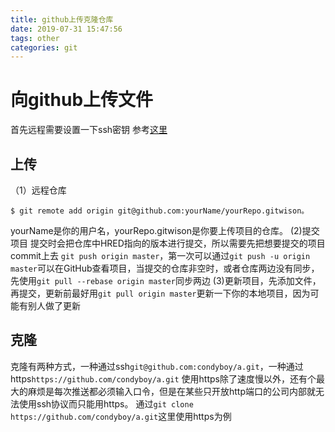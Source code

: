 ```yaml
---
title: github上传克隆仓库
date: 2019-07-31 15:47:56
tags: other
categories: git
---
```

# 向github上传文件
首先远程需要设置一下ssh密钥
参考[这里](https://www.cnblogs.com/salmonlin/p/7805409.html)
## 上传
（1）远程仓库
```
$ git remote add origin git@github.com:yourName/yourRepo.gitwison。
```
yourName是你的用户名，yourRepo.gitwison是你要上传项目的仓库。
(2)提交项目
提交时会把仓库中HRED指向的版本进行提交，所以需要先把想要提交的项目commit上去
`git push origin master`，第一次可以通过`git push -u origin master`可以在GitHub查看项目，当提交的仓库非空时，或者仓库两边没有同步，先使用`git pull --rebase origin master`同步两边
(3)更新项目，先添加文件，再提交，更新前最好用`git pull origin master`更新一下你的本地项目，因为可能有别人做了更新
## 克隆
克隆有两种方式，一种通过ssh`git@github.com:condyboy/a.git`，一种通过https`https://github.com/condyboy/a.git`
使用https除了速度慢以外，还有个最大的麻烦是每次推送都必须输入口令，但是在某些只开放http端口的公司内部就无法使用ssh协议而只能用https。
通过`git clone https://github.com/condyboy/a.git`这里使用https为例

